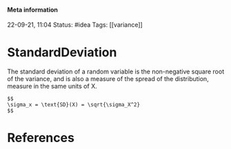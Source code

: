 #### Meta information
22-09-21, 11:04
Status: #idea
Tags: [[variance]]





# StandardDeviation

The standard deviation of a random variable is the non-negative square root of the variance, and is also a measure of the spread of the distribution, measure in the same units of X.

```ad-important
$$
\sigma_x = \text{SD}(X) = \sqrt{\sigma_X^2}
$$
```






# References
